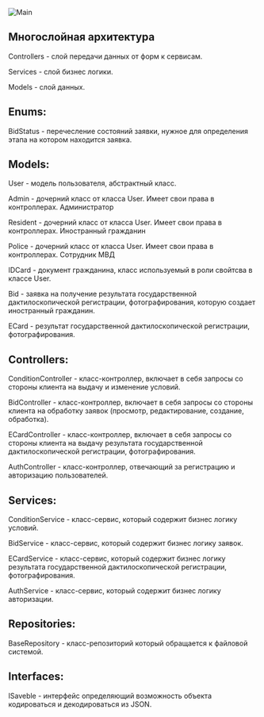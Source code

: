 ![Main](https://github.com/user-attachments/assets/8c020b65-1c34-40bb-9c8f-0c051ee97183)


Многослойная архитектура
--
Controllers - слой передачи данных от форм к сервисам.

Services - слой бизнес логики.

Models - слой данных.

Enums:
--
BidStatus - перечесление состояний заявки, нужное для определения этапа на котором находится заявка.

Models:
--
User - модель пользователя, абстрактный класс.

Admin - дочерний класс от класса User. Имеет свои права в контроллерах. Администратор

Resident - дочерний класс от класса User. Имеет свои права в контроллерах. Иностранный гражданин

Police - дочерний класс от класса User. Имеет свои права в контроллерах. Сотрудник МВД

IDCard - документ гражданина, класс используемый в роли свойтсва в классе User.

Bid - заявка на получение результата государственной дактилоскопической регистрации, фотографирования, которую создает иностранный гражданин.

ECard - результат государственной дактилоскопической регистрации, фотографирования.

Controllers:
--
ConditionController - класс-контроллер, включает в себя запросы со стороны клиента на выдачу и изменение условий.

BidController - класс-контроллер, включает в себя запросы со стороны клиента на обработку заявок (просмотр, редактирование, создание, обработка).

ECardController - класс-контроллер, включает в себя запросы со стороны клиента на выдачу результата государственной дактилоскопической регистрации, фотографирования.

AuthController - класс-контроллер, отвечающий за регистрацию и авторизацию пользователей.

Services:
--
ConditionService - класс-сервис, который содержит бизнес логику условий.

BidService - класс-сервис, который содержит бизнес логику заявок.

ECardService - класс-сервис, который содержит бизнес логику результата государственной дактилоскопической регистрации, фотографирования.

AuthService - класс-сервис, который содержит бизнес логику авторизации.

Repositories:
--
BaseRepository - класс-репозиторий который обращается к файловой системой.

Interfaces:
--
ISaveble - интерфейс определяющий возможность объекта кодироваться и декодироваться из JSON.
